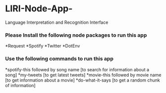 # LIRI-Node-App-
Language Interpretation and Recognition Interface

### Please Install the following node packages to run this app 
*Request 
*Spotify
*Twitter
*DotEnv


### Use the following commands to run this app 
*spotify-this followed by song name [to search for information about a song]
*my-tweets [to get latest tweets]
*movie-this followed by movie name [to get information about a movie]
*do-what-it-says [to get a random chunk of information]
